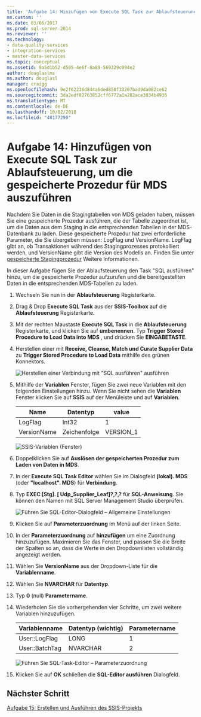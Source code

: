 ```yaml
---
title: 'Aufgabe 14: Hinzufügen von Execute SQL Task zur Ablaufsteuerung, um die gespeicherte Prozedur für MDS auszuführen | Microsoft-Dokumentation'
ms.custom: ''
ms.date: 03/06/2017
ms.prod: sql-server-2014
ms.reviewer: ''
ms.technology:
- data-quality-services
- integration-services
- master-data-services
ms.topic: conceptual
ms.assetid: 9a5d1b52-d505-4e6f-8a89-569329c094e2
author: douglaslms
ms.author: douglasl
manager: craigg
ms.openlocfilehash: 9e2f62236d844a6ded850f33207bad9da082ce62
ms.sourcegitcommit: 3da2edf82763852cff6772a1a282ace3034b4936
ms.translationtype: MT
ms.contentlocale: de-DE
ms.lasthandoff: 10/02/2018
ms.locfileid: "48177290"
---
```

# <a name="task-14-adding-execute-sql-task-to-control-flow-to-run-the-stored-procedure-for-mds"></a>Aufgabe 14: Hinzufügen von Execute SQL Task zur Ablaufsteuerung, um die gespeicherte Prozedur für MDS auszuführen
  Nachdem Sie Daten in die Stagingtabellen von MDS geladen haben, müssen Sie eine gespeicherte Prozedur ausführen, die der Tabelle zugeordnet ist, um die Daten aus dem Staging in die entsprechenden Tabellen in der MDS-Datenbank zu laden. Diese gespeicherte Prozedur hat zwei erforderliche Parameter, die Sie übergeben müssen: LogFlag und VersionName. LogFlag gibt an, ob Transaktionen während des Stagingprozesses protokolliert werden, und VersionName gibt die Version des Modells an. Finden Sie unter [gespeicherte Stagingprozedur](http://msdn.microsoft.com/library/hh231028.aspx) Weitere Informationen.  
  
 In dieser Aufgabe fügen Sie der Ablaufsteuerung den Task "SQL ausführen" hinzu, um die gespeicherte Prozedur aufzurufen und die bereitgestellten Daten in die entsprechenden MDS-Tabellen zu laden.  
  
1.  Wechseln Sie nun in der **Ablaufsteuerung** Registerkarte.  
  
2.  Drag & Drop **Execute SQL Task** aus der **SSIS-Toolbox** auf die **Ablaufsteuerung** Registerkarte.  
  
3.  Mit der rechten Maustaste **Execute SQL Task** in die **Ablaufsteuerung** Registerkarte, und klicken Sie auf **umbenennen**. Typ **Trigger Stored Procedure to Load Data into MDS** , und drücken Sie **EINGABETASTE**.  
  
4.  Herstellen einer mit **Receive, Cleanse, Match und Curate Supplier Data** zu **Trigger Stored Procedure to Load Data** mithilfe des grünen Konnektors.  
  
     ![Herstellen einer Verbindung mit "SQL ausführen" ausführen](../../2014/tutorials/media/et-addingesqltasktocftorunthespformds-01.jpg "Herstellen einer Verbindung mit SQL-Task ausgeführt.")  
  
5.  Mithilfe der **Variablen** Fenster, fügen Sie zwei neue Variablen mit den folgenden Einstellungen hinzu. Wenn Sie nicht sehen die **Variablen** Fenster klicken Sie auf **SSIS** auf der Menüleiste und auf **Variablen**.  
  
    |Name|Datentyp|value|  
    |----------|---------------|-----------|  
    |LogFlag|Int32|1|  
    |VersionName|Zeichenfolge|VERSION_1|  
  
     ![SSIS-Variablen (Fenster)](../../2014/tutorials/media/et-addingesqltasktocftorunthespformds-02.jpg "SSIS-Variablen (Fenster)")  
  
6.  Doppelklicken Sie auf **Auslösen der gespeicherten Prozedur zum Laden von Daten in MDS**.  
  
7.  In der **Execute SQL Task Editor** wählen Sie im Dialogfeld **(lokal). MDS** (oder **"localhost". MDS**) für **Verbindung**.  
  
8.  Typ **EXEC [Stg]. [ Udp_Supplier_Leaf]?,?,?** für **SQL-Anweisung**. Sie können den Namen mit SQL Server Management Studio überprüfen.  
  
     ![Führen Sie SQL-Editor-Dialogfeld – Allgemeine Einstellungen](../../2014/tutorials/media/et-addingesqltasktocftorunthespformds-03.jpg "führen Sie SQL-Editor-Dialogfeld – Allgemeine Einstellungen")  
  
9. Klicken Sie auf **Parameterzuordnung** im Menü auf der linken Seite.  
  
10. In der **Parameterzuordnung** auf **hinzufügen** um eine Zuordnung hinzuzufügen. Maximieren Sie das Fenster, und passen Sie die Breite der Spalten so an, dass die Werte in den Dropdownlisten vollständig angezeigt werden.  
  
11. Wählen Sie **VersionName** aus der Dropdown-Liste für die **Variablenname**.  
  
12. Wählen Sie **NVARCHAR** für **Datentyp**.  
  
13. Typ **0** (null) **Parametername**.  
  
14. Wiederholen Sie die vorhergehenden vier Schritte, um zwei weitere Variablen hinzuzufügen.  
  
    |Variablenname|Datentyp (wichtig)|Parametername|  
    |-------------------|-----------------------------|--------------------|  
    |User::LogFlag|LONG|1|  
    |User::BatchTag|NVARCHAR|2|  
  
     ![Führen Sie SQL-Task-Editor – Parameterzuordnung](../../2014/tutorials/media/et-addingesqltasktocftorunthespformds-04.jpg "führen Sie SQL-Task-Editor – Parameterzuordnung")  
  
15. Klicken Sie auf **OK** schließen die **SQL-Editor ausführen** Dialogfeld.  
  
## <a name="next-step"></a>Nächster Schritt  
 [Aufgabe 15: Erstellen und Ausführen des SSIS-Projekts](../../2014/tutorials/task-15-building-and-running-the-ssis-project.md)  
  
  
